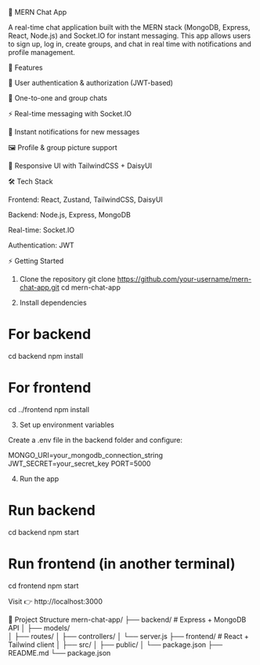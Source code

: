💬 MERN Chat App

A real-time chat application built with the MERN stack (MongoDB, Express, React, Node.js) and Socket.IO for instant messaging.
This app allows users to sign up, log in, create groups, and chat in real time with notifications and profile management.

🚀 Features

🔐 User authentication & authorization (JWT-based)

💬 One-to-one and group chats

⚡ Real-time messaging with Socket.IO

🔔 Instant notifications for new messages

🖼️ Profile & group picture support

📱 Responsive UI with TailwindCSS + DaisyUI

🛠️ Tech Stack

Frontend: React, Zustand, TailwindCSS, DaisyUI

Backend: Node.js, Express, MongoDB

Real-time: Socket.IO

Authentication: JWT

⚡ Getting Started
1. Clone the repository
git clone https://github.com/your-username/mern-chat-app.git
cd mern-chat-app

2. Install dependencies
# For backend
cd backend
npm install

# For frontend
cd ../frontend
npm install

3. Set up environment variables

Create a .env file in the backend folder and configure:

MONGO_URI=your_mongodb_connection_string
JWT_SECRET=your_secret_key
PORT=5000

4. Run the app
# Run backend
cd backend
npm start

# Run frontend (in another terminal)
cd frontend
npm start


Visit 👉 http://localhost:3000

📂 Project Structure
mern-chat-app/
├── backend/        # Express + MongoDB API
│   ├── models/     
│   ├── routes/
│   ├── controllers/
│   └── server.js
├── frontend/       # React + Tailwind client
│   ├── src/
│   ├── public/
│   └── package.json
├── README.md
└── package.json
